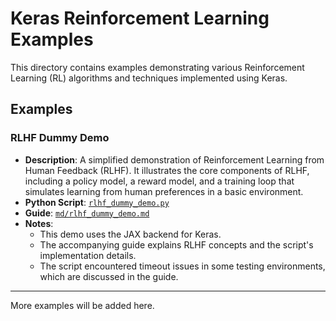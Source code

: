 # Keras Reinforcement Learning Examples

This directory contains examples demonstrating various Reinforcement Learning (RL) algorithms and techniques implemented using Keras.

## Examples

### RLHF Dummy Demo
-   **Description**: A simplified demonstration of Reinforcement Learning from Human Feedback (RLHF). It illustrates the core components of RLHF, including a policy model, a reward model, and a training loop that simulates learning from human preferences in a basic environment.
-   **Python Script**: [`rlhf_dummy_demo.py`](rlhf_dummy_demo.py)
-   **Guide**: [`md/rlhf_dummy_demo.md`](md/rlhf_dummy_demo.md)
-   **Notes**:
    - This demo uses the JAX backend for Keras.
    - The accompanying guide explains RLHF concepts and the script's implementation details.
    - The script encountered timeout issues in some testing environments, which are discussed in the guide.

---
More examples will be added here.
